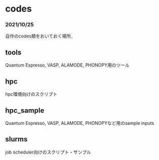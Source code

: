 # codes
### 2021/10/25
自作のcodes類をおいておく場所．


## tools
Quantum Espresso, VASP, ALAMODE, PHONOPY用のツール

## hpc
hpc環境向けのスクリプト


## hpc_sample
Quantum Espresso, VASP, ALAMODE, PHONOPYなど用のsample inputs

## slurms
job scheduler向けのスクリプト・サンプル

